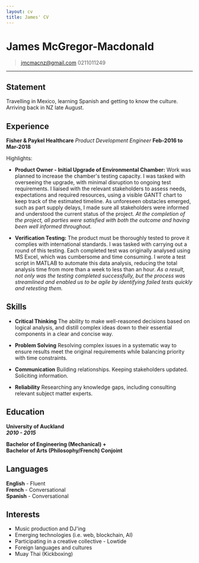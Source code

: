 ```yaml
---
layout: cv
title: James' CV
---
```


# James McGregor-Macdonald

> [jmcmacnz@gmail.com](mailto:jmcmacnz@gmail.com)
> 0211011249

---

## Statement

Travelling in Mexico, learning Spanish and getting to know the culture. Arriving back in NZ late August.

## Experience

**Fisher & Paykel Healthcare** _Product Development Engineer_ **Feb-2016 to Mar-2018**

Highlights:

- **Product Owner - Initial Upgrade of Environmental Chamber:** Work was planned to increase the chamber's testing capacity. I was tasked with overseeing the upgrade, with minimal disruption to ongoing test requirements. I liaised with the relevant stakeholders to assess needs, expectations and required resources, using a visible GANTT chart to keep track of the estimated timeline. As unforeseen obstacles emerged, such as part supply delays, I made sure all stakeholders were informed and understood the current status of the project. _At the completion of the project, all parties were satisfied with both the outcome and having been well informed throughout._

* **Verification Testing:** The product must be thoroughly tested to prove it complies with international standards. I was tasked with carrying out a round of this testing. Each completed test was originally analysed using MS Excel, which was cumbersome and time consuming. I wrote a test script in MATLAB to automate this data analysis, reducing the total analysis time from more than a week to less than an hour. _As a result, not only was the testing completed successfully, but the process was streamlined and enabled us to be agile by identifying failed tests quickly and retesting them._

## Skills

- **Critical Thinking**
  The ability to make well-reasoned decisions based on logical analysis, and distill complex ideas down to their essential components in a clear and concise way.

- **Problem Solving**
  Resolving complex issues in a systematic way to ensure results meet the original requirements while balancing priority with time constraints.

- **Communication**
  Building relationships. Keeping stakeholders updated. Soliciting information.

- **Reliability**
  Researching any knowledge gaps, including consulting relevant subject matter experts.

## Education

**University of Auckland**  
**_2010 - 2015_**

**Bachelor of Engineering (Mechanical) +**  
**Bachelor of Arts (Philosophy/French) Conjoint**

## Languages

**English** - Fluent  
**French** - Conversational  
**Spanish** - Conversational

## Interests

- Music production and DJ'ing
- Emerging technologies (i.e. web, blockchain, AI)
- Participating in a creative collective - Lowtide
- Foreign languages and cultures
- Muay Thai (Kickboxing)

<!-- ### Footer

Last updated: Aug 2018 -->
